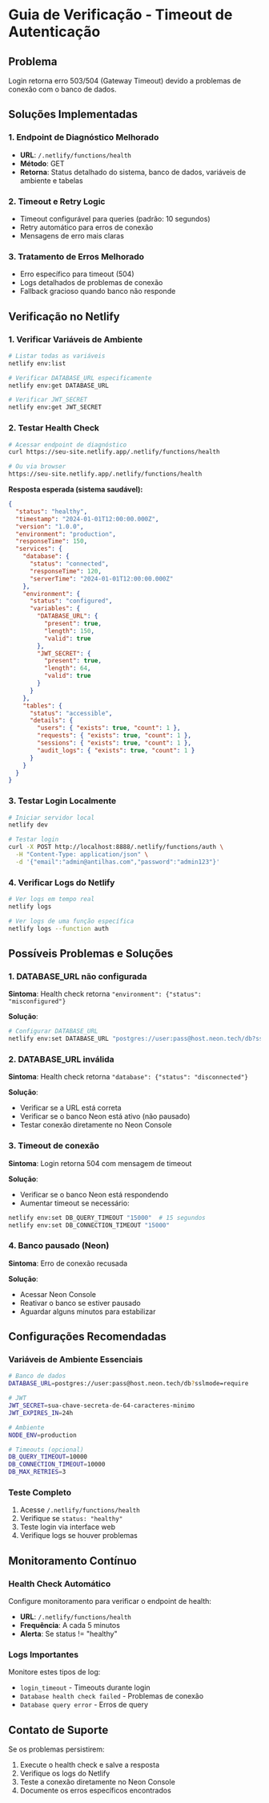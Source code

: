 # Guia de Verificação - Timeout de Autenticação

## Problema
Login retorna erro 503/504 (Gateway Timeout) devido a problemas de conexão com o banco de dados.

## Soluções Implementadas

### 1. Endpoint de Diagnóstico Melhorado
- **URL**: `/.netlify/functions/health`
- **Método**: GET
- **Retorna**: Status detalhado do sistema, banco de dados, variáveis de ambiente e tabelas

### 2. Timeout e Retry Logic
- Timeout configurável para queries (padrão: 10 segundos)
- Retry automático para erros de conexão
- Mensagens de erro mais claras

### 3. Tratamento de Erros Melhorado
- Erro específico para timeout (504)
- Logs detalhados de problemas de conexão
- Fallback gracioso quando banco não responde

## Verificação no Netlify

### 1. Verificar Variáveis de Ambiente

```bash
# Listar todas as variáveis
netlify env:list

# Verificar DATABASE_URL especificamente
netlify env:get DATABASE_URL

# Verificar JWT_SECRET
netlify env:get JWT_SECRET
```

### 2. Testar Health Check

```bash
# Acessar endpoint de diagnóstico
curl https://seu-site.netlify.app/.netlify/functions/health

# Ou via browser
https://seu-site.netlify.app/.netlify/functions/health
```

**Resposta esperada (sistema saudável):**
```json
{
  "status": "healthy",
  "timestamp": "2024-01-01T12:00:00.000Z",
  "version": "1.0.0",
  "environment": "production",
  "responseTime": 150,
  "services": {
    "database": {
      "status": "connected",
      "responseTime": 120,
      "serverTime": "2024-01-01T12:00:00.000Z"
    },
    "environment": {
      "status": "configured",
      "variables": {
        "DATABASE_URL": {
          "present": true,
          "length": 150,
          "valid": true
        },
        "JWT_SECRET": {
          "present": true,
          "length": 64,
          "valid": true
        }
      }
    },
    "tables": {
      "status": "accessible",
      "details": {
        "users": { "exists": true, "count": 1 },
        "requests": { "exists": true, "count": 1 },
        "sessions": { "exists": true, "count": 1 },
        "audit_logs": { "exists": true, "count": 1 }
      }
    }
  }
}
```

### 3. Testar Login Localmente

```bash
# Iniciar servidor local
netlify dev

# Testar login
curl -X POST http://localhost:8888/.netlify/functions/auth \
  -H "Content-Type: application/json" \
  -d '{"email":"admin@antilhas.com","password":"admin123"}'
```

### 4. Verificar Logs do Netlify

```bash
# Ver logs em tempo real
netlify logs

# Ver logs de uma função específica
netlify logs --function auth
```

## Possíveis Problemas e Soluções

### 1. DATABASE_URL não configurada
**Sintoma**: Health check retorna `"environment": {"status": "misconfigured"}`

**Solução**:
```bash
# Configurar DATABASE_URL
netlify env:set DATABASE_URL "postgres://user:pass@host.neon.tech/db?sslmode=require"
```

### 2. DATABASE_URL inválida
**Sintoma**: Health check retorna `"database": {"status": "disconnected"}`

**Solução**:
- Verificar se a URL está correta
- Verificar se o banco Neon está ativo (não pausado)
- Testar conexão diretamente no Neon Console

### 3. Timeout de conexão
**Sintoma**: Login retorna 504 com mensagem de timeout

**Solução**:
- Verificar se o banco Neon está respondendo
- Aumentar timeout se necessário:
```bash
netlify env:set DB_QUERY_TIMEOUT "15000"  # 15 segundos
netlify env:set DB_CONNECTION_TIMEOUT "15000"
```

### 4. Banco pausado (Neon)
**Sintoma**: Erro de conexão recusada

**Solução**:
- Acessar Neon Console
- Reativar o banco se estiver pausado
- Aguardar alguns minutos para estabilizar

## Configurações Recomendadas

### Variáveis de Ambiente Essenciais
```bash
# Banco de dados
DATABASE_URL=postgres://user:pass@host.neon.tech/db?sslmode=require

# JWT
JWT_SECRET=sua-chave-secreta-de-64-caracteres-minimo
JWT_EXPIRES_IN=24h

# Ambiente
NODE_ENV=production

# Timeouts (opcional)
DB_QUERY_TIMEOUT=10000
DB_CONNECTION_TIMEOUT=10000
DB_MAX_RETRIES=3
```

### Teste Completo
1. Acesse `/.netlify/functions/health`
2. Verifique se `status: "healthy"`
3. Teste login via interface web
4. Verifique logs se houver problemas

## Monitoramento Contínuo

### Health Check Automático
Configure monitoramento para verificar o endpoint de health:
- **URL**: `/.netlify/functions/health`
- **Frequência**: A cada 5 minutos
- **Alerta**: Se status != "healthy"

### Logs Importantes
Monitore estes tipos de log:
- `login_timeout` - Timeouts durante login
- `Database health check failed` - Problemas de conexão
- `Database query error` - Erros de query

## Contato de Suporte

Se os problemas persistirem:
1. Execute o health check e salve a resposta
2. Verifique os logs do Netlify
3. Teste a conexão diretamente no Neon Console
4. Documente os erros específicos encontrados
